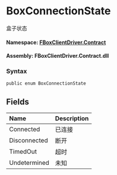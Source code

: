 # BoxConnectionState

盒子状态

#### **Namespace**: [FBoxClientDriver.Contract](https://docs.flexem.net/fbox/zh-cn/sdk/FBoxClientDriver.Contract.html)

#### **Assembly**: FBoxClientDriver.Contract.dll

### Syntax <a id="FBoxClientDriver_Contract_BoxConnectionState_syntax"></a>

```text
public enum BoxConnectionState
```

## Fields <a id="fields"></a>

| Name | Description |
| :--- | :--- |
| Connected | 已连接 |
| Disconnected | 断开 |
| TimedOut | 超时 |
| Undetermined | 未知 |

